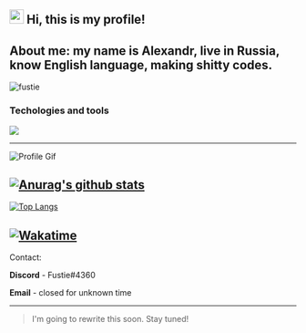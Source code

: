 ## <img src="https://raw.githubusercontent.com/extremecodetv/extremecodetv/master/wave.gif" width="25px"> Hi, this is my profile! 

## About me: my name is Alexandr, live in Russia, know English language, making shitty codes.

<p align="left"> <img src="https://komarev.com/ghpvc/?username=Fustie&label=Profile%20views&color=a90eb4&style=flat" alt="fustie" /> </p>

### Techologies and tools

![](https://img.shields.io/badge/OS-Windows-informational?style=flat-square&logo=windows&logoColor=white&color=5194f0&bgcolor=110d17)

------
![Profile Gif](https://media.discordapp.net/attachments/561669288029585413/749217905442422814/cat.gif)


## [![Anurag's github stats](https://github-readme-stats.vercel.app/api?username=Fustie&show_icons=true&theme=chartreuse-dark&count_private=true)](https://github.com/anuraghazra/github-readme-stats)

[![Top Langs](https://github-readme-stats.vercel.app/api/top-langs/?username=Fustie&layout=compact&theme=chartreuse-dark)](https://github.com/anuraghazra/github-readme-stats)

[![Wakatime](https://github-readme-stats.vercel.app/api/wakatime?username=Fustie&theme=chartreuse-dark)](https://github.com/anuraghazra/github-readme-stats)
------

Contact: 

**Discord** - Fustie#4360

**Email** - closed for unknown time

------

> I'm going to rewrite this soon. Stay tuned!
